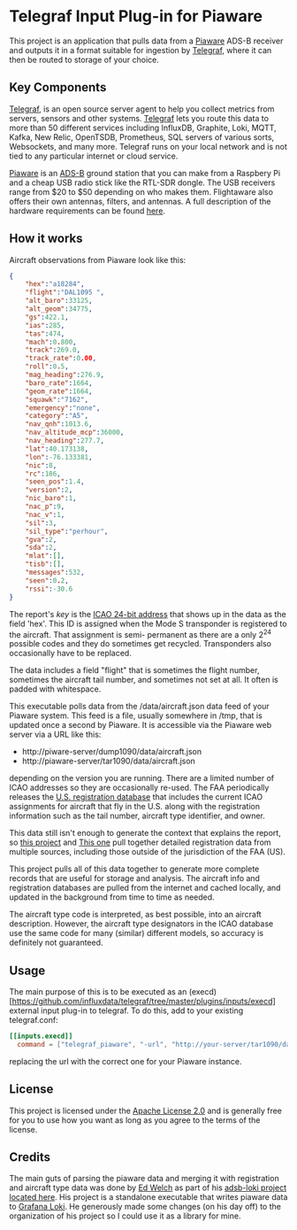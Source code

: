 # Telegraf Input Plug-in for Piaware

This project is an application that pulls data from a
[Piaware](https://flightaware.com/adsb/piaware/)
ADS-B 
receiver and outputs it in a format suitable for ingestion by
[Telegraf](https://www.influxdata.com/time-series-platform/telegraf/),
where it can then be routed to storage of your choice.


## Key Components

[Telegraf](https://www.influxdata.com/time-series-platform/telegraf/),
is an open source server agent to help you collect metrics from servers,
sensors and other systems.  [Telegraf](https://docs.influxdata.com/telegraf/)
lets you route this data to more than 50 different services including InfluxDB,
Graphite, Loki, MQTT, Kafka, New Relic, OpenTSDB, Prometheus, SQL servers of
various sorts, Websockets, and many more.  Telegraf runs on your local
network and is not tied to any particular internet or cloud service. 

[Piaware](https://flightaware.com/adsb/piaware/)
is an [ADS-B](https://www.faa.gov/nextgen/programs/adsb/)
ground station that you can make from a Raspbery Pi and a cheap
USB radio stick like the RTL-SDR dongle.  The USB receivers range
from $20 to $50 depending on who makes them.  Flightaware also
offers their own antennas, filters, and antennas.  A full description
of the hardware requirements can be found
[here](https://flightaware.com/adsb/piaware/build).


## How it works

Aircraft observations from Piaware look like this:
```json
{
    "hex":"a18284",
    "flight":"DAL1095 ",
    "alt_baro":33125,
    "alt_geom":34775,
    "gs":422.1,
    "ias":285,
    "tas":474,
    "mach":0.800,
    "track":269.0,
    "track_rate":0.00,
    "roll":0.5,
    "mag_heading":276.9,
    "baro_rate":1664,
    "geom_rate":1664,
    "squawk":"7162",
    "emergency":"none",
    "category":"A5",
    "nav_qnh":1013.6,
    "nav_altitude_mcp":36000,
    "nav_heading":277.7,
    "lat":40.173138,
    "lon":-76.133381,
    "nic":8,
    "rc":186,
    "seen_pos":1.4,
    "version":2,
    "nic_baro":1,
    "nac_p":9,
    "nac_v":1,
    "sil":3,
    "sil_type":"perhour",
    "gva":2,
    "sda":2,
    "mlat":[],
    "tisb":[],
    "messages":532,
    "seen":0.2,
    "rssi":-30.6 
}
```

The report's _key_ is the 
[ICAO 24-bit address](https://en.wikipedia.org/wiki/Aviation_transponder_interrogation_modes)
that shows up in the data as the field 'hex'.  This ID is assigned when the
Mode S transponder is registered to the aircraft.  That assignment is semi-
permanent as there are a only 2<sup>24</sup> possible codes and they do sometimes
get recycled.  Transponders also occasionally have to be replaced.

The data includes a field "flight" that is sometimes the flight number,
sometimes the aircraft tail number, and sometimes not set at all.  It often
is padded with whitespace.

This executable polls data from the /data/aircraft.json data feed of your Piaware
system.  This feed is a file, usually somewhere in /tmp, that is updated once
a second by Piaware.  It is accessible via the Piaware web server via a URL like this:

* http://piware-server/dump1090/data/aircraft.json
* http://piaware-server/tar1090/data/aircraft.json

depending on the version you are running.  There are a limited number of ICAO
addresses so they are occasionally re-used.  The FAA periodically releases the 
[U.S. registration database](http://registry.faa.gov/database/ReleasableAircraft.zip)
that includes the current ICAO assignments for aircraft that fly in the
U.S. along with the registration information such as the tail number,
aircraft type identifier, and owner.

This data still isn't enough to generate the context that explains
the report, so 
[this project](https://github.com/wiedehopf/tar1090-db) and
[This one](https://github.com/wiedehopf/readsb) pull together
detailed registration data from multiple sources, including those
outside of the jurisdiction of the FAA (US).

This project pulls all of this data together to generate more complete
records that are useful for storage and analysis.  The aircraft info and
registration databases are pulled from the internet and cached locally,
and updated in the background from time to time as needed.

The aircraft type code is interpreted, as best possible, into an aircraft
description.  However, the aircraft type designators in the ICAO database
use the same code for many (similar) different models, so accuracy is
definitely not guaranteed.

## Usage

The main purpose of this is to be executed as an
(execd)[https://github.com/influxdata/telegraf/tree/master/plugins/inputs/execd]
external input plug-in to telegraf.  To do this, add to your
existing telegraf.conf:

```toml
[[inputs.execd]]
  command = ["telegraf_piaware", "-url", "http://your-server/tar1090/data/aircraft.json"]
```
 
 replacing the url with the correct one for your Piaware instance.
 
 
## License

This project is licensed under the
[Apache License 2.0](https://www.apache.org/licenses/LICENSE-2.0)
and is generally free for you to use how you want as long as you agree
to the terms of the license.


## Credits

The main guts of parsing the piaware data and merging it with registration and
aircraft type data was done by [Ed Welch](https://github.com/slim-bean/) as
part of his [adsb-loki project located here](github.com/slim-bean/adsb-loki).
His project is a standalone executable that writes piaware data to
 [Grafana Loki](https://grafana.com/oss/loki/).  He generously made some
 changes (on his day off) to the organization of his project so I could use
 it as a library for mine.
 

